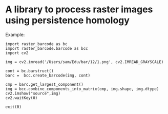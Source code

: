 # A library to process raster images using persistence homology


Example:

	import raster_barcode as bc
	import raster_barcode.barcode as bcc
	import cv2

	img = cv2.imread('/Users/sam/Edu/bar/12/1.png', cv2.IMREAD_GRAYSCALE)

	cont = bc.barstruct()
	barc =  bcc.create_barcode(img, cont)

	cmp = barc.get_largest_component()
	img = bcc.combine_components_into_matrix(cmp, img.shape, img.dtype)
	cv2.imshow("source",img)
	cv2.waitKey(0)

	exit(0)
